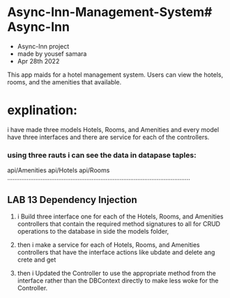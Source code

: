 # Async-Inn-Management-System# Async-Inn
- Async-Inn project
- made by yousef samara
- Apr 28th 2022

This app maids for a hotel management system. Users can view the hotels, rooms, and the amenities that available.

# explination:

i have made three models Hotels, Rooms, and Amenities and every model have three interfaces and there are service for each of the controllers.

### using three rauts i can see the data in datapase taples:

api/Amenities
api/Hotels
api/Rooms
........................................................................................................
## LAB 13 Dependency Injection

1. i Build three interface one for each of the Hotels, Rooms, and Amenities controllers  that contain the required method signatures to all for CRUD operations to the database in side the models folder,

2. then i make a service for each of Hotels, Rooms, and Amenities controllers that have the interface actions like ubdate and delete ang crete and get

3. then i Updated the Controller to use the appropriate method from the interface rather than the DBContext directly to make less woke for the Controller.




